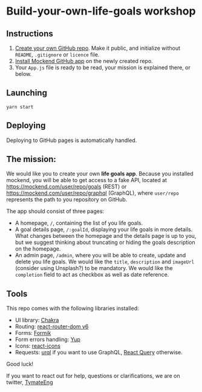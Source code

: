 # Build-your-own-life-goals workshop

## Instructions

1. [Create your own GitHub repo](https://github.com/new). Make it public, and initialize without `README`, `.gitignore` or `licence` file.
2. [Install Mockend GitHub app](https://github.com/apps/mockend) on the newly created repo.
3. Your `App.js` file is ready to be read, your mission is explained there, or below.

## Launching

`yarn start`

## Deploying

Deploying to GitHub pages is automatically handled.

## The mission:

We would like you to create your own **life goals app**. Because you installed mockend, you will be able to get access to a fake API, located at https://mockend.com/user/repo/goals (REST) or https://mockend.com/user/repo/graphql (GraphQL), where `user/repo` represents the path to you repository on GitHub.

The app should consist of three pages:

- A homepage, `/`, containing the list of you life goals.
- A goal details page, `/:goalId`, displaying your life goals in more details. What changes between the homepage and the details page is up to you, but we suggest thinking about truncating or hiding the goals description on the homepage.
- An admin page, `/admin`, where you will be able to create, update and delete you life goals. We would like the `title`, `description` and `imageUrl` (consider using Unsplash?) to be mandatory. We would like the `completion` field to act as checkbox as well as date reference.

## Tools

This repo comes with the following libraries installed:

- UI library: [Chakra](https://chakra-ui.com/)
- Routing: [react-router-dom v6](https://reacttraining.com/blog/react-router-v6-pre/)
- Forms: [Formik](https://formik.org/docs/overview)
- Form errors handling: [Yup](https://github.com/jquense/yup#api)
- Icons: [react-icons](https://react-icons.github.io/react-icons/)
- Requests: [urql](https://formidable.com/open-source/urql/docs/) if you want to use GraphQL, [React Query](https://react-query.tanstack.com/) otherwise.

Good luck!

If you want to react out for help, questions or clarifications, we are on twitter, [TymateEng](https://twitter.com/TymateEng)
